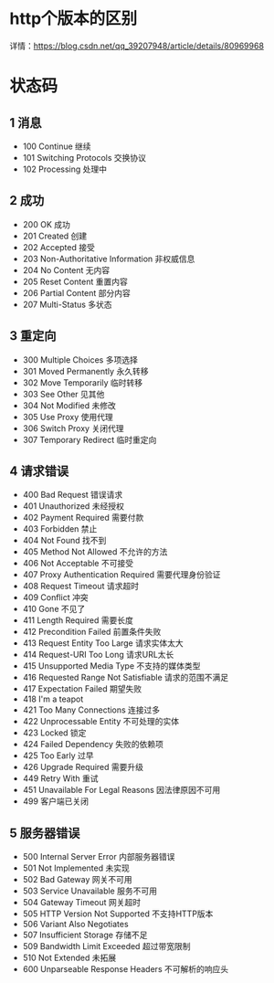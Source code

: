 # http个版本的区别
详情：https://blog.csdn.net/qq_39207948/article/details/80969968

# 状态码
## 1 消息
*   100 Continue 继续
*   101 Switching Protocols 交换协议
*   102 Processing 处理中
## 2 成功
*   200 OK 成功
*   201 Created 创建
*   202 Accepted 接受
*   203 Non-Authoritative Information 非权威信息
*   204 No Content 无内容
*   205 Reset Content 重置内容
*   206 Partial Content 部分内容
*   207 Multi-Status 多状态
## 3 重定向
*   300 Multiple Choices 多项选择
*   301 Moved Permanently 永久转移
*   302 Move Temporarily 临时转移 
*   303 See Other 见其他
*   304 Not Modified 未修改
*   305 Use Proxy 使用代理
*   306 Switch Proxy 关闭代理
*   307 Temporary Redirect 临时重定向
## 4 请求错误
*   400 Bad Request 错误请求
*   401 Unauthorized 未经授权
*   402 Payment Required 需要付款
*   403 Forbidden 禁止
*   404 Not Found 找不到
*   405 Method Not Allowed 不允许的方法
*   406 Not Acceptable 不可接受
*   407 Proxy Authentication Required 需要代理身份验证
*   408 Request Timeout 请求超时
*   409 Conflict 冲突
*   410 Gone 不见了
*   411 Length Required 需要长度
*   412 Precondition Failed 前置条件失败
*   413 Request Entity Too Large 请求实体太大
*   414 Request-URI Too Long 请求URL太长
*   415 Unsupported Media Type 不支持的媒体类型
*   416 Requested Range Not Satisfiable 请求的范围不满足
*   417 Expectation Failed 期望失败
*   418 I'm a teapot
*   421 Too Many Connections 连接过多
*   422 Unprocessable Entity 不可处理的实体
*   423 Locked 锁定
*   424 Failed Dependency 失败的依赖项
*   425 Too Early 过早
*   426 Upgrade Required 需要升级
*   449 Retry With 重试
*   451 Unavailable For Legal Reasons 因法律原因不可用
*   499 客户端已关闭
## 5 服务器错误
*   500 Internal Server Error 内部服务器错误
*   501 Not Implemented 未实现
*   502 Bad Gateway 网关不可用
*   503 Service Unavailable 服务不可用
*   504 Gateway Timeout 网关超时
*   505 HTTP Version Not Supported 不支持HTTP版本
*   506 Variant Also Negotiates
*   507 Insufficient Storage 存储不足
*   509 Bandwidth Limit Exceeded 超过带宽限制
*   510 Not Extended 未拓展
*   600 Unparseable Response Headers 不可解析的响应头